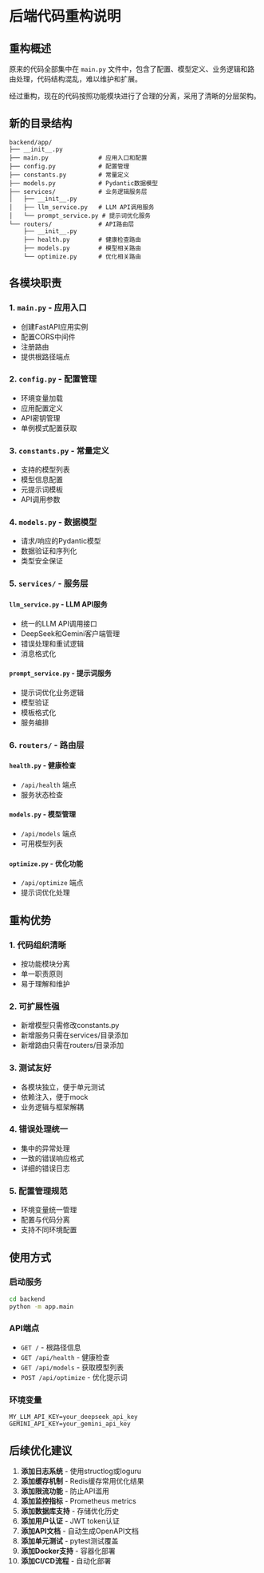 # 后端代码重构说明

## 重构概述

原来的代码全部集中在 `main.py` 文件中，包含了配置、模型定义、业务逻辑和路由处理，代码结构混乱，难以维护和扩展。

经过重构，现在的代码按照功能模块进行了合理的分离，采用了清晰的分层架构。

## 新的目录结构

```
backend/app/
├── __init__.py
├── main.py              # 应用入口和配置
├── config.py            # 配置管理
├── constants.py         # 常量定义
├── models.py            # Pydantic数据模型
├── services/            # 业务逻辑服务层
│   ├── __init__.py
│   ├── llm_service.py   # LLM API调用服务
│   └── prompt_service.py # 提示词优化服务
└── routers/             # API路由层
    ├── __init__.py
    ├── health.py        # 健康检查路由
    ├── models.py        # 模型相关路由
    └── optimize.py      # 优化相关路由
```

## 各模块职责

### 1. `main.py` - 应用入口
- 创建FastAPI应用实例
- 配置CORS中间件
- 注册路由
- 提供根路径端点

### 2. `config.py` - 配置管理
- 环境变量加载
- 应用配置定义
- API密钥管理
- 单例模式配置获取

### 3. `constants.py` - 常量定义
- 支持的模型列表
- 模型信息配置
- 元提示词模板
- API调用参数

### 4. `models.py` - 数据模型
- 请求/响应的Pydantic模型
- 数据验证和序列化
- 类型安全保证

### 5. `services/` - 服务层

#### `llm_service.py` - LLM API服务
- 统一的LLM API调用接口
- DeepSeek和Gemini客户端管理
- 错误处理和重试逻辑
- 消息格式化

#### `prompt_service.py` - 提示词服务
- 提示词优化业务逻辑
- 模型验证
- 模板格式化
- 服务编排

### 6. `routers/` - 路由层

#### `health.py` - 健康检查
- `/api/health` 端点
- 服务状态检查

#### `models.py` - 模型管理
- `/api/models` 端点
- 可用模型列表

#### `optimize.py` - 优化功能
- `/api/optimize` 端点
- 提示词优化处理

## 重构优势

### 1. **代码组织清晰**
- 按功能模块分离
- 单一职责原则
- 易于理解和维护

### 2. **可扩展性强**
- 新增模型只需修改constants.py
- 新增服务只需在services/目录添加
- 新增路由只需在routers/目录添加

### 3. **测试友好**
- 各模块独立，便于单元测试
- 依赖注入，便于mock
- 业务逻辑与框架解耦

### 4. **错误处理统一**
- 集中的异常处理
- 一致的错误响应格式
- 详细的错误日志

### 5. **配置管理规范**
- 环境变量统一管理
- 配置与代码分离
- 支持不同环境配置

## 使用方式

### 启动服务
```bash
cd backend
python -m app.main
```

### API端点
- `GET /` - 根路径信息
- `GET /api/health` - 健康检查
- `GET /api/models` - 获取模型列表
- `POST /api/optimize` - 优化提示词

### 环境变量
```
MY_LLM_API_KEY=your_deepseek_api_key
GEMINI_API_KEY=your_gemini_api_key
```

## 后续优化建议

1. **添加日志系统** - 使用structlog或loguru
2. **添加缓存机制** - Redis缓存常用优化结果
3. **添加限流功能** - 防止API滥用
4. **添加监控指标** - Prometheus metrics
5. **添加数据库支持** - 存储优化历史
6. **添加用户认证** - JWT token认证
7. **添加API文档** - 自动生成OpenAPI文档
8. **添加单元测试** - pytest测试覆盖
9. **添加Docker支持** - 容器化部署
10. **添加CI/CD流程** - 自动化部署
